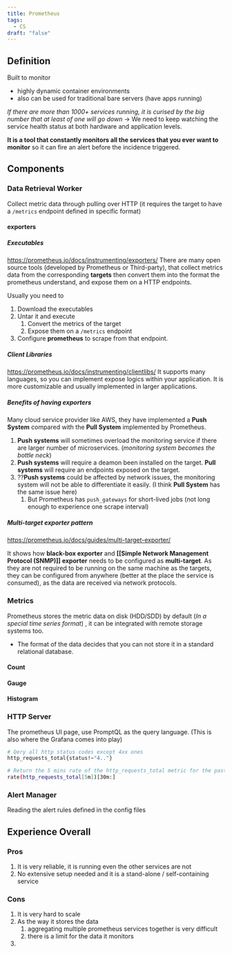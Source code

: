 ```yaml
---
title: Prometheus
tags:
  - CS
draft: "false"
---
```

## Definition 

Built to monitor
- highly dynamic container environments
- also can be used for traditional bare servers (have apps running)

*If there are more than 1000+ services running, it is curised by the big number that at least of one will go down* -> We need to keep watching the service health status at both hardware and application levels.

**It is a tool that constantly monitors all the services that you ever want to monitor** so it can fire an alert before the incidence triggered.

## Components
### Data Retrieval Worker
Collect metric data through pulling over HTTP (it requires the target to have a `/metrics` endpoint defined in specific format)
#### exporters
##### Executables
https://prometheus.io/docs/instrumenting/exporters/
There are many open source tools (developed by Prometheus or Third-party), that collect metrics data from the corresponding **targets** then convert them into the format the prometheus understand, and expose them on a HTTP endpoints.

Usually you need to
1. Download the executables
2. Untar it and execute
	1. Convert the metrics of the target
	2. Expose them on a `/metrics` endpoint
3. Configure **prometheus** to scrape from that endpoint.

##### Client Libraries
https://prometheus.io/docs/instrumenting/clientlibs/
It supports many languages, so you can implement expose logics within your application. It is more customizable and usually implemented in larger applications.

##### Benefits of having exporters
Many cloud service provider like AWS, they have implemented a **Push System** compared with the **Pull System** implemented by Prometheus.

1. **Push systems** will sometimes overload the monitoring service if there are larger number of microservices. (*monitoring system becomes the bottle neck*)
2. **Push systems** will require a deamon been installed on the target. **Pull systems** will require an endpoints exposed on the target.
3. ??**Push systems** could be affected by network issues, the monitoring system will not be able to differentiate it easily. (I think **Pull System** has the same issue here)
	1. But Prometheus has `push_gateways` for short-lived jobs (not long enough to experience one scrape interval)

##### Multi-target exporter pattern
https://prometheus.io/docs/guides/multi-target-exporter/

It shows how **black-box exporter** and **[[Simple Network Management Protocol (SNMP)]] exporter** needs to be configured as **multi-target**. As they are not required to be running on the same machine as the targets, they can be configured from anywhere (better at the place the service is consumed), as the data are received via network protocols.

### Metrics
Prometheus stores the metric data on disk (HDD/SDD) by default (*In a special time series format*) , it can be integrated with remote storage systems too.
- The format of the data decides that you can not store it in a standard relational database.

#### Count

#### Gauge

#### Histogram


### HTTP Server
The prometheus UI page, use PromptQL as the query language. (This is also where the Grafana comes into play)

```bash
# Qery all http status codes except 4xx ones
http_requests_total{status!~"4.."}

# Return the 5 mins rate of the http_requests_total metric for the past 30 mins
rate(http_requests_total[5m])[30m:]
```

### Alert Manager
Reading the alert rules defined in the config files



## Experience Overall

### Pros
1. It is very reliable, it is running even the other services are not
2. No extensive setup needed and it is a stand-alone / self-containing service

### Cons
1. It is very hard to scale
2. As the way it stores the data
	1. aggregating multiple prometheus services together is very difficult
	2. there is a limit for the data it monitors
3. 

